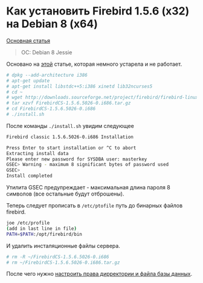 # Как установить Firebird 1.5.6 \(x32\) на Debian 8 \(x64\)

[Основная статья](https://nesterof.com/2017/04/21/install_firebird_on_debian/)

> OC: Debian 8 Jessie

Основано на [этой](http://blog.elve.name/?p=608) статье, которая немного устарела и не работает.

```bash
# dpkg --add-architecture i386
# apt-get update
# apt-get install libstdc++5:i386 xinetd lib32ncurses5
# cd ~
# wget http://downloads.sourceforge.net/project/firebird/firebird-linux-i386/1.5.6-Release/FirebirdCS-1.5.6.5026-0.i686.tar.gz
# tar xzvf FirebirdCS-1.5.6.5026-0.i686.tar.gz
# cd FirebirdCS-1.5.6.5026-0.i686
# ./install.sh
```

После команды `./install.sh` увидим следующее

```bash
Firebird classic 1.5.6.5026-0.i686 Installation

Press Enter to start installation or ^C to abort
Extracting install data
Please enter new password for SYSDBA user: masterkey
GSEC> Warning - maximum 8 significant bytes of password used
GSEC>
Install completed
```

Утилита GSEC предупреждает - максимальная длина пароля 8 символов \(все остальные будут отброшены\).

Теперь следует прописать в `/etc/ptofile`  путь до бинарных файлов firebird.

```bash
joe /etc/profile 
(add in last line in file)
PATH=$PATH:/opt/firebird/bin
```

И удалить инсталяционные файлы сервера.

```bash
# rm -R ~/FirebirdCS-1.5.6.5026-0.i686
# rm ~/FirebirdCS-1.5.6.5026-0.i686.tar.gz
```

После чего нужно [настроить права дирректории и файла базы данных](https://linux.nesterof.com/database_file_priveleges.html).

